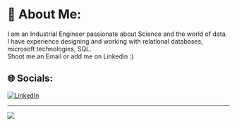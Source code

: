 # 💫 About Me:
I am an Industrial Engineer passionate about Science and the world of data.<br>I have experience designing and working with relational databases, microsoft technologies, SQL.<br>Shoot me an Email or add me on Linkedin :)


## 🌐 Socials:
[![LinkedIn](https://img.shields.io/badge/LinkedIn-%230077B5.svg?logo=linkedin&logoColor=white)](https://linkedin.com/in/https://www.linkedin.com/in/sergio-fc/) 

---
[![](https://visitcount.itsvg.in/api?id=SergioFC&icon=0&color=0)](https://visitcount.itsvg.in)

